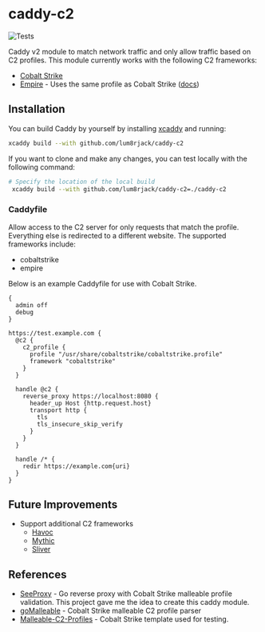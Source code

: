 # caddy-c2

![Tests](https://github.com/lum8rjack/caddy-c2/actions/workflows/go.yml/badge.svg)

Caddy v2 module to match network traffic and only allow traffic based on C2 profiles. This module currently works with the following C2 frameworks:
- [Cobalt Strike](https://www.cobaltstrike.com/)
- [Empire](https://github.com/BC-SECURITY/Empire) - Uses the same profile as Cobalt Strike ([docs](https://bc-security.gitbook.io/empire-wiki/listeners/malleable-c2))

## Installation

You can build Caddy by yourself by installing [xcaddy](https://github.com/caddyserver/xcaddy) and running:
```bash
xcaddy build --with github.com/lum8rjack/caddy-c2
```

If you want to clone and make any changes, you can test locally with the following command:
```bash
# Specify the location of the local build
 xcaddy build --with github.com/lum8rjack/caddy-c2=./caddy-c2
```

### Caddyfile

Allow access to the C2 server for only requests that match the profile. Everything else is redirected to a different website. The supported frameworks include:
- cobaltstrike
- empire

Below is an example Caddyfile for use with Cobalt Strike.
```
{
  admin off
  debug
}

https://test.example.com {
  @c2 {
    c2_profile {
      profile "/usr/share/cobaltstrike/cobaltstrike.profile"
      framework "cobaltstrike"
    }
  }

  handle @c2 {
    reverse_proxy https://localhost:8080 {
      header_up Host {http.request.host}
      transport http {
        tls
        tls_insecure_skip_verify
      }
    }
  }

  handle /* {
    redir https://example.com{uri}
  }
}
```


## Future Improvements

- Support additional C2 frameworks
  - [Havoc](https://github.com/HavocFramework/Havoc)
  - [Mythic](https://github.com/its-a-feature/Mythic)
  - [Sliver](https://github.com/BishopFox/sliver)

## References

- [SeeProxy](https://github.com/nopbrick/SeeProxy) - Go reverse proxy with Cobalt Strike malleable profile validation. This project gave me the idea to create this caddy module.
- [goMalleable](https://github.com/D00Movenok/goMalleable) - Cobalt Strike malleable C2 profile parser
- [Malleable-C2-Profiles](https://github.com/xx0hcd/Malleable-C2-Profiles) - Cobalt Strike template used for testing.


